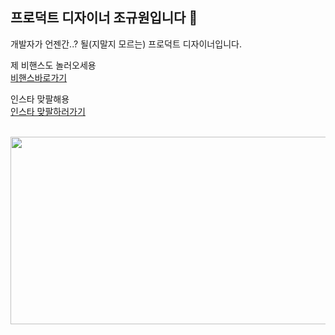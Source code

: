 ## 프로덕트 디자이너 조규원입니다 👋

개발자가 언젠간..? 될(지말지 모르는) 프로덕트 디자이너입니다.

제 비핸스도 놀러오세용
<br/>
[비핸스바로가기](https://www.behance.net/ku_oni)

인스타 맞팔해용
<br/>
[인스타 맞팔하러가기](https://www.instagram.com/ku_oni)

<br/>

<a href="https://github.com/devxb/gitanimals">
<img
  src="https://render.gitanimals.org/farms/KKUONI"
  width="600"
  height="300"
/>
</a>

<!--
**KKUONI/KKUONI** is a ✨ _special_ ✨ repository because its `README.md` (this file) appears on your GitHub profile.

Here are some ideas to get you started:

- 🔭 I’m currently working on ...
- 🌱 I’m currently learning ...
- 👯 I’m looking to collaborate on ...
- 🤔 I’m looking for help with ...
- 💬 Ask me about ...
- 📫 How to reach me: ...
- 😄 Pronouns: ...
- ⚡ Fun fact: ...
-->

